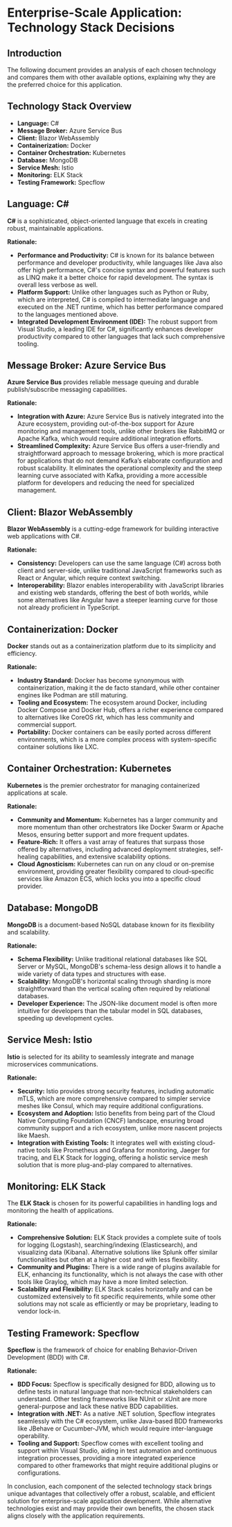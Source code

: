 # Enterprise-Scale Application: Technology Stack Decisions

## Introduction
The following document provides an analysis of each chosen technology and compares them with other available options, explaining why they are the preferred choice for this application.

## Technology Stack Overview
- **Language:** C#
- **Message Broker:** Azure Service Bus
- **Client:** Blazor WebAssembly
- **Containerization:** Docker
- **Container Orchestration:** Kubernetes
- **Database:** MongoDB
- **Service Mesh:** Istio
- **Monitoring:** ELK Stack
- **Testing Framework:** Specflow

## Language: C#

**C#** is a sophisticated, object-oriented language that excels in creating robust, maintainable applications.

**Rationale:**
- **Performance and Productivity:** C# is known for its balance between performance and developer productivity, while languages like Java also offer high performance, C#'s concise syntax and powerful features such as LINQ make it a better choice for rapid development. The syntax is overall less verbose as well.
- **Platform Support:** Unlike other languages such as Python or Ruby, which are interpreted, C# is compiled to intermediate language and executed on the .NET runtime, which has better performance compared to the languages mentioned above.
- **Integrated Development Environment (IDE):** The robust support from Visual Studio, a leading IDE for C#, significantly enhances developer productivity compared to other languages that lack such comprehensive tooling.

## Message Broker: Azure Service Bus

**Azure Service Bus** provides reliable message queuing and durable publish/subscribe messaging capabilities.

**Rationale:**
- **Integration with Azure:** Azure Service Bus is natively integrated into the Azure ecosystem, providing out-of-the-box support for Azure monitoring and management tools, unlike other brokers like RabbitMQ or Apache Kafka, which would require additional integration efforts.
- **Streamlined Complexity:** Azure Service Bus offers a user-friendly and straightforward approach to message brokering, which is more practical for applications that do not demand Kafka’s elaborate configuration and robust scalability. It eliminates the operational complexity and the steep learning curve associated with Kafka, providing a more accessible platform for developers and reducing the need for specialized management.

## Client: Blazor WebAssembly

**Blazor WebAssembly** is a cutting-edge framework for building interactive web applications with C#.

**Rationale:**
- **Consistency:** Developers can use the same language (C#) across both client and server-side, unlike traditional JavaScript frameworks such as React or Angular, which require context switching.
- **Interoperability:** Blazor enables interoperability with JavaScript libraries and existing web standards, offering the best of both worlds, while some alternatives like Angular have a steeper learning curve for those not already proficient in TypeScript.

## Containerization: Docker

**Docker** stands out as a containerization platform due to its simplicity and efficiency.

**Rationale:**
- **Industry Standard:** Docker has become synonymous with containerization, making it the de facto standard, while other container engines like Podman are still maturing.
- **Tooling and Ecosystem:** The ecosystem around Docker, including Docker Compose and Docker Hub, offers a richer experience compared to alternatives like CoreOS rkt, which has less community and commercial support.
- **Portability:** Docker containers can be easily ported across different environments, which is a more complex process with system-specific container solutions like LXC.

## Container Orchestration: Kubernetes

**Kubernetes** is the premier orchestrator for managing containerized applications at scale.

**Rationale:**
- **Community and Momentum:** Kubernetes has a larger community and more momentum than other orchestrators like Docker Swarm or Apache Mesos, ensuring better support and more frequent updates.
- **Feature-Rich:** It offers a vast array of features that surpass those offered by alternatives, including advanced deployment strategies, self-healing capabilities, and extensive scalability options.
- **Cloud Agnosticism:** Kubernetes can run on any cloud or on-premise environment, providing greater flexibility compared to cloud-specific services like Amazon ECS, which locks you into a specific cloud provider.

## Database: MongoDB

**MongoDB** is a document-based NoSQL database known for its flexibility and scalability.

**Rationale:**
- **Schema Flexibility:** Unlike traditional relational databases like SQL Server or MySQL, MongoDB's schema-less design allows it to handle a wide variety of data types and structures with ease.
- **Scalability:** MongoDB's horizontal scaling through sharding is more straightforward than the vertical scaling often required by relational databases.
- **Developer Experience:** The JSON-like document model is often more intuitive for developers than the tabular model in SQL databases, speeding up development cycles.


## Service Mesh: Istio

**Istio** is selected for its ability to seamlessly integrate and manage microservices communications.

**Rationale:**
- **Security:** Istio provides strong security features, including automatic mTLS, which are more comprehensive compared to simpler service meshes like Consul, which may require additional configurations.
- **Ecosystem and Adoption:** Istio benefits from being part of the Cloud Native Computing Foundation (CNCF) landscape, ensuring broad community support and a rich ecosystem, unlike more nascent projects like Maesh.
- **Integration with Existing Tools:** It integrates well with existing cloud-native tools like Prometheus and Grafana for monitoring, Jaeger for tracing, and ELK Stack for logging, offering a holistic service mesh solution that is more plug-and-play compared to alternatives.

## Monitoring: ELK Stack

The **ELK Stack** is chosen for its powerful capabilities in handling logs and monitoring the health of applications.

**Rationale:**
- **Comprehensive Solution:** ELK Stack provides a complete suite of tools for logging (Logstash), searching/indexing (Elasticsearch), and visualizing data (Kibana). Alternative solutions like Splunk offer similar functionalities but often at a higher cost and with less flexibility.
- **Community and Plugins:** There is a wide range of plugins available for ELK, enhancing its functionality, which is not always the case with other tools like Graylog, which may have a more limited selection.
- **Scalability and Flexibility:** ELK Stack scales horizontally and can be customized extensively to fit specific requirements, while some other solutions may not scale as efficiently or may be proprietary, leading to vendor lock-in.

## Testing Framework: Specflow

**Specflow** is the framework of choice for enabling Behavior-Driven Development (BDD) with C#.

**Rationale:**
- **BDD Focus:** Specflow is specifically designed for BDD, allowing us to define tests in natural language that non-technical stakeholders can understand. Other testing frameworks like NUnit or xUnit are more general-purpose and lack these native BDD capabilities.
- **Integration with .NET:** As a native .NET solution, Specflow integrates seamlessly with the C# ecosystem, unlike Java-based BDD frameworks like JBehave or Cucumber-JVM, which would require inter-language operability.
- **Tooling and Support:** Specflow comes with excellent tooling and support within Visual Studio, aiding in test automation and continuous integration processes, providing a more integrated experience compared to other frameworks that might require additional plugins or configurations.

In conclusion, each component of the selected technology stack brings unique advantages that collectively offer a robust, scalable, and efficient solution for enterprise-scale application development. While alternative technologies exist and may provide their own benefits, the chosen stack aligns closely with the application requirements.
